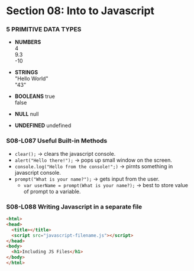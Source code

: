 # Section 08: Into to Javascript

### 5 PRIMITIVE DATA TYPES 

* **NUMBERS**   
      4   
      9.3   
    -10  

* **STRINGS**  
    "Hello World"  
    "43"  

* **BOOLEANS**
    true  
    false  

* **NULL** 
    null  
    
* **UNDEFINED**
    undefined  

### S08-L087 Useful Built-in Methods  
* `clear();` -> clears the javascript console.
* `alert("Hello there!");` -> pops up small window on the screen.
* `console.log("Hello from the console!";)` -> pirnts something in javascript console.
* `prompt("What is your name?");` -> gets input from the user.
  * `var userName = prompt(What is your name?);` -> best to store value of prompt to a variable.

### S08-L088 Writing Javascript in a separate file
```html
<html>
<head>
  <title></title>
  <script src="javascript-filename.js"></script>
</head>
<body>
  <h1>Including JS Files</h1>
</body>
</html>
```


